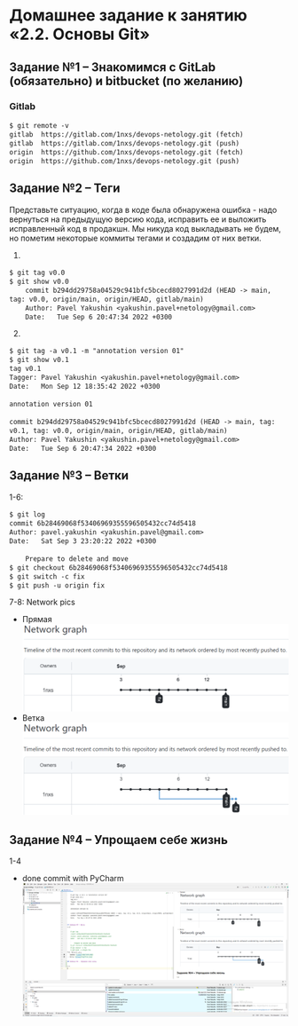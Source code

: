 # Домашнее задание к занятию «2.2. Основы Git»

## Задание №1 – Знакомимся с GitLab (обязательно) и bitbucket (по желанию)

### Gitlab

    $ git remote -v
    gitlab  https://gitlab.com/1nxs/devops-netology.git (fetch)
    gitlab  https://gitlab.com/1nxs/devops-netology.git (push)
    origin  https://github.com/1nxs/devops-netology.git (fetch)
    origin  https://github.com/1nxs/devops-netology.git (push)
## Задание №2 – Теги

Представьте ситуацию, когда в коде была обнаружена ошибка - надо вернуться на предыдущую версию кода, исправить ее и выложить исправленный код в продакшн. Мы никуда код выкладывать не будем, но пометим некоторые коммиты тегами и создадим от них ветки.

1. 

    $ git tag v0.0
    $ git show v0.0
        commit b294dd29758a04529c941bfc5bcecd8027991d2d (HEAD -> main, tag: v0.0, origin/main, origin/HEAD, gitlab/main)
        Author: Pavel Yakushin <yakushin.pavel+netology@gmail.com>
        Date:   Tue Sep 6 20:47:34 2022 +0300

2.  

    $ git tag -a v0.1 -m "annotation version 01"
    $ git show v0.1
    tag v0.1
    Tagger: Pavel Yakushin <yakushin.pavel+netology@gmail.com>
    Date:   Mon Sep 12 18:35:42 2022 +0300
    
    annotation version 01
    
    commit b294dd29758a04529c941bfc5bcecd8027991d2d (HEAD -> main, tag: v0.1, tag: v0.0, origin/main, origin/HEAD, gitlab/main)
    Author: Pavel Yakushin <yakushin.pavel+netology@gmail.com>
    Date:   Tue Sep 6 20:47:34 2022 +0300


## Задание №3 – Ветки
1-6:

    $ git log
    commit 6b28469068f53406969355596505432cc74d5418
    Author: pavel.yakushin <yakushin.pavel@gmail.com>
    Date:   Sat Sep 3 23:20:22 2022 +0300

        Prepare to delete and move
    $ git checkout 6b28469068f53406969355596505432cc74d5418
    $ git switch -c fix
    $ git push -u origin fix
7-8: Network pics 
 - Прямая ![line](img/line.png)
 - Ветка ![tree](img/tree.png)

## Задание №4 – Упрощаем себе жизнь

1-4
 - done commit with PyCharm ![py](img/pycharm.png) 